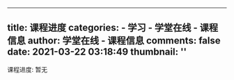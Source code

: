 
---
title: 课程进度
categories: 
    - 学习
    - 学堂在线 - 课程信息
author: 学堂在线 - 课程信息
comments: false
date: 2021-03-22 03:18:49
thumbnail: ''
---

<div>   
课程进度: 暂无  
</div>
            